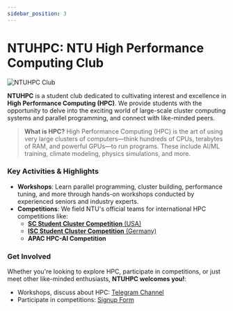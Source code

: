 ```yaml
---
sidebar_position: 3
---
```


# NTUHPC: NTU High Performance Computing Club

![NTUHPC Club](/img/hpc/hpc-club.jpg)

**NTUHPC** is a student club dedicated to cultivating interest and excellence in **High Performance Computing (HPC)**. We provide students with the opportunity to delve into the exciting world of large-scale cluster computing systems and parallel programming, and connect with like-minded peers.

> **What is HPC?** High Performance Computing (HPC) is the art of using very large clusters of computers—think hundreds of CPUs, terabytes of RAM, and powerful GPUs—to run programs. These include AI/ML training, climate modeling, physics simulations, and more.

### Key Activities & Highlights

- **Workshops**: Learn parallel programming, cluster building, performance tuning, and more through hands-on workshops conducted by experienced seniors and industry experts.
- **Competitions**: We field NTU's official teams for international HPC competitions like:
  - [**SC Student Cluster Competition** (USA)](https://www.ntu.edu.sg/computing/news-events/news/detail/ntu-team-secures-the-highest-linpack-benchmark-award-at-sc24-in-atlanta-usa)
  - [**ISC Student Cluster Competition** (Germany)](https://www.ntu.edu.sg/computing/news-events/news/detail/team-ntu-celebrates-third-place-win-in-online-component-of-isc24-student-cluster-competition-at-hamburg-germany)
  - **APAC HPC-AI Competition**

### Get Involved

Whether you're looking to explore HPC, participate in competitions, or just meet other like-minded enthusiasts, **NTUHPC welcomes you!**:

- Workshops, discuss about HPC: [Telegram Channel](https://t.me/ntuhpcpublic)
- Participate in competitions: [Signup Form](https://forms.office.com/r/f3UNWW5Z4z)